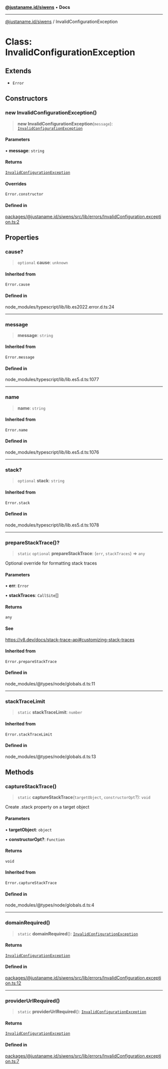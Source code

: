 [**@justaname.id/siwens**](../README.md) • **Docs**

***

[@justaname.id/siwens](../globals.md) / InvalidConfigurationException

# Class: InvalidConfigurationException

## Extends

- `Error`

## Constructors

### new InvalidConfigurationException()

> **new InvalidConfigurationException**(`message`): [`InvalidConfigurationException`](InvalidConfigurationException.md)

#### Parameters

• **message**: `string`

#### Returns

[`InvalidConfigurationException`](InvalidConfigurationException.md)

#### Overrides

`Error.constructor`

#### Defined in

[packages/@justaname.id/siwens/src/lib/errors/InvalidConfiguration.exception.ts:2](https://github.com/JustaName-id/JustaName-sdk/blob/dc845c10af242e3ca87d95ef392516ac0bfa8b95/packages/@justaname.id/siwens/src/lib/errors/InvalidConfiguration.exception.ts#L2)

## Properties

### cause?

> `optional` **cause**: `unknown`

#### Inherited from

`Error.cause`

#### Defined in

node\_modules/typescript/lib/lib.es2022.error.d.ts:24

***

### message

> **message**: `string`

#### Inherited from

`Error.message`

#### Defined in

node\_modules/typescript/lib/lib.es5.d.ts:1077

***

### name

> **name**: `string`

#### Inherited from

`Error.name`

#### Defined in

node\_modules/typescript/lib/lib.es5.d.ts:1076

***

### stack?

> `optional` **stack**: `string`

#### Inherited from

`Error.stack`

#### Defined in

node\_modules/typescript/lib/lib.es5.d.ts:1078

***

### prepareStackTrace()?

> `static` `optional` **prepareStackTrace**: (`err`, `stackTraces`) => `any`

Optional override for formatting stack traces

#### Parameters

• **err**: `Error`

• **stackTraces**: `CallSite`[]

#### Returns

`any`

#### See

https://v8.dev/docs/stack-trace-api#customizing-stack-traces

#### Inherited from

`Error.prepareStackTrace`

#### Defined in

node\_modules/@types/node/globals.d.ts:11

***

### stackTraceLimit

> `static` **stackTraceLimit**: `number`

#### Inherited from

`Error.stackTraceLimit`

#### Defined in

node\_modules/@types/node/globals.d.ts:13

## Methods

### captureStackTrace()

> `static` **captureStackTrace**(`targetObject`, `constructorOpt`?): `void`

Create .stack property on a target object

#### Parameters

• **targetObject**: `object`

• **constructorOpt?**: `Function`

#### Returns

`void`

#### Inherited from

`Error.captureStackTrace`

#### Defined in

node\_modules/@types/node/globals.d.ts:4

***

### domainRequired()

> `static` **domainRequired**(): [`InvalidConfigurationException`](InvalidConfigurationException.md)

#### Returns

[`InvalidConfigurationException`](InvalidConfigurationException.md)

#### Defined in

[packages/@justaname.id/siwens/src/lib/errors/InvalidConfiguration.exception.ts:12](https://github.com/JustaName-id/JustaName-sdk/blob/dc845c10af242e3ca87d95ef392516ac0bfa8b95/packages/@justaname.id/siwens/src/lib/errors/InvalidConfiguration.exception.ts#L12)

***

### providerUrlRequired()

> `static` **providerUrlRequired**(): [`InvalidConfigurationException`](InvalidConfigurationException.md)

#### Returns

[`InvalidConfigurationException`](InvalidConfigurationException.md)

#### Defined in

[packages/@justaname.id/siwens/src/lib/errors/InvalidConfiguration.exception.ts:7](https://github.com/JustaName-id/JustaName-sdk/blob/dc845c10af242e3ca87d95ef392516ac0bfa8b95/packages/@justaname.id/siwens/src/lib/errors/InvalidConfiguration.exception.ts#L7)
